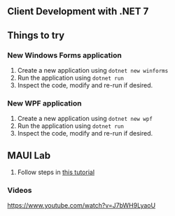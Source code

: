 ## Client Development with .NET 7

## Things to try

### New Windows Forms application
1. Create a new application using `dotnet new winforms`
1. Run the application using `dotnet run`
1. Inspect the code, modify and re-run if desired.

### New WPF application
1. Create a new application using `dotnet new wpf`
1. Run the application using `dotnet run`
1. Inspect the code, modify and re-run if desired.

## MAUI Lab
1. Follow steps in [this tutorial](https://learn.microsoft.com/en-us/dotnet/maui/tutorials/notes-app/)

### Videos
https://www.youtube.com/watch?v=J7bWH9LyaoU
